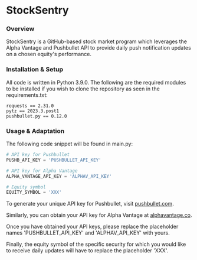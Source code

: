 # StockSentry



### Overview

StockSentry is a GitHub-based stock market program which leverages the Alpha Vantage and Pushbullet API to provide daily push notification updates on a chosen equity's performance. 



### Installation & Setup

All code is written in Python 3.9.0. The following are the required modules to be installed if you wish to clone the repository as seen in the requirements.txt:

```
requests == 2.31.0
pytz == 2023.3.post1
pushbullet.py == 0.12.0
```


### Usage & Adaptation

The following code snippet will be found in main.py:

```python
# API key for Pushbullet
PUSHB_API_KEY = 'PUSHBULLET_API_KEY'

# API key for Alpha Vantage
ALPHA_VANTAGE_API_KEY = 'ALPHAV_API_KEY'

# Equity symbol
EQUITY_SYMBOL = 'XXX'
```


To generate your unique API key for Pushbullet, visit [pushbullet.com](https://www.pushbullet.com/).

Similarly, you can obtain your API key for Alpha Vantage at [alphavantage.co](https://www.alphavantage.co/support/#api-key).


Once you have obtained your API keys, please replace the placeholder names 'PUSHBULLET_API_KEY' and 'ALPHAV_API_KEY' with yours. 

Finally, the equity symbol of the specific security for which you would like to receive daily updates will have to replace the placeholder 'XXX'. 

